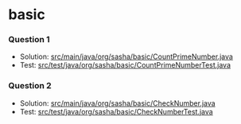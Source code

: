 # basic

### Question 1
- Solution: [src/main/java/org/sasha/basic/CountPrimeNumber.java](https://github.com/sashatw/basic/blob/main/src/main/java/org/sasha/basic/CountPrimeNumber.java)
- Test: [src/test/java/org/sasha/basic/CountPrimeNumberTest.java](https://github.com/sashatw/basic/blob/main/src/test/java/org/sasha/basic/CountPrimeNumberTest.java)

### Question 2
- Solution: [src/main/java/org/sasha/basic/CheckNumber.java](https://github.com/sashatw/basic/blob/main/src/main/java/org/sasha/basic/CheckNumber.java)
- Test: [src/test/java/org/sasha/basic/CheckNumberTest.java](https://github.com/sashatw/basic/blob/main/src/test/java/org/sasha/basic/CheckNumberTest.java)